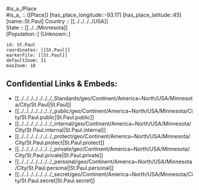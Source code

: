﻿---
location: [45,-93.17] 
mapzoom: [7,12] 
mapmarker: city 
type: City
tags:
- geo/City


SpocWebEntityId: 34482
isDeleted: false
confidential: public

---
#is_a_/Place  
#is_a_ :: [[Place]] 
[has_place_longitude::-93.17] 
[has_place_latitude::45] 
[name::St.Paul] 
Country :: [[../../../../USA]]  
State :: [[../../Minnesota]]  
[Population::] 
[Unknown::] 


```leaflet
id: St.Paul
coordinates: [[St.Paul]] 
markerFile: [[St.Paul]] 
defaultZoom: 11 
maxZoom: 18
```


## Confidential Links & Embeds: 
- [[../../../../../../../_Standards/geo/Continent/America~North/USA/Minnesota/City/St.Paul|St.Paul]] 
- [[../../../../../../../_public/geo/Continent/America~North/USA/Minnesota/City/St.Paul.public|St.Paul.public]] 
- [[../../../../../../../_internal/geo/Continent/America~North/USA/Minnesota/City/St.Paul.internal|St.Paul.internal]] 
- [[../../../../../../../_protect/geo/Continent/America~North/USA/Minnesota/City/St.Paul.protect|St.Paul.protect]] 
- [[../../../../../../../_private/geo/Continent/America~North/USA/Minnesota/City/St.Paul.private|St.Paul.private]] 
- [[../../../../../../../_personal/geo/Continent/America~North/USA/Minnesota/City/St.Paul.personal|St.Paul.personal]] 
- [[../../../../../../../_secret/geo/Continent/America~North/USA/Minnesota/City/St.Paul.secret|St.Paul.secret]] 
